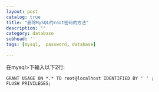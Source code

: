 ```yaml
---
layout: post
catalog: true
title: "删除MySQL的root密码的方法"
description: ""
category: database
subhead: ''
tags: [mysql,  password, database]

---
```

在mysql>下输入以下2行:

    GRANT USAGE ON *.* TO root@localhost IDENTIFIED BY ' ' ; 
    FLUSH PRIVILEGES; 


